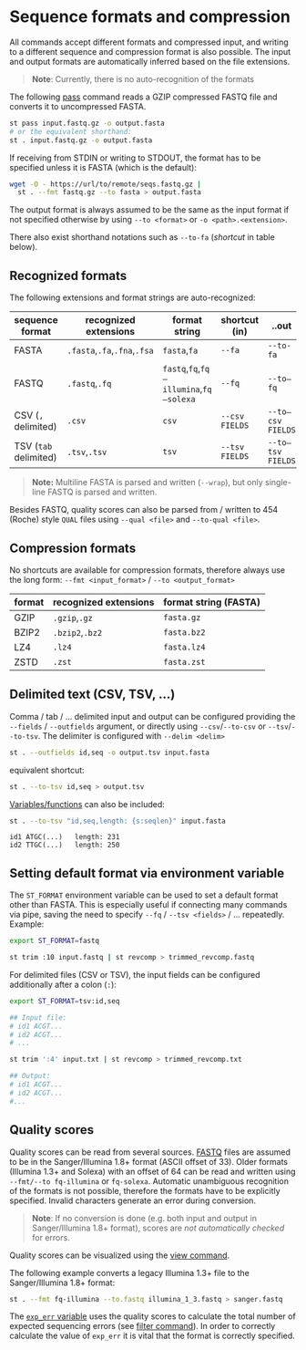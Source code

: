 # Sequence formats and compression

All commands accept different formats and compressed input, and writing
to a different sequence and compression format is also possible.
The input and output formats are automatically inferred based on the file
extensions.

> **Note**: Currently, there is no auto-recognition of the formats

The following [pass](pass.md) command reads a GZIP compressed FASTQ file and
converts it to uncompressed FASTA.

```bash
st pass input.fastq.gz -o output.fasta
# or the equivalent shorthand:
st . input.fastq.gz -o output.fasta
```

If receiving from STDIN or writing to STDOUT, the format has to be
specified unless it is FASTA (which is the default):

```bash
wget -O - https://url/to/remote/seqs.fastq.gz | 
  st . --fmt fastq.gz --to fasta > output.fasta
```

The output format is always assumed to be the same as the input format
if not specified otherwise by using `--to <format>` or `-o <path>.<extension>`.

There also exist shorthand notations such as `--to-fa` (*shortcut* in table below).

## Recognized formats

The following extensions and format strings are auto-recognized:

sequence format      | recognized extensions | format string | shortcut (in) | ..out
-------------------- | --------------------- | ------------- | ------------- | ----------
FASTA                |  `.fasta`,`.fa`,`.fna`,`.fsa`| `fasta`,`fa`| `--fa`        | `--to-fa`
FASTQ                |  `.fastq`,`.fq`       | `fastq`,`fq`,`fq—illumina`,`fq—solexa`| `--fq`| `--to—fq`
CSV (`,` delimited)  |  `.csv`               | `csv`         | `--csv FIELDS`| `--to—csv FIELDS`
TSV (`tab` delimited)|  `.tsv`,`.tsv`        | `tsv`         | `--tsv FIELDS`| `--to—tsv FIELDS `

> **Note:** Multiline FASTA is parsed and written (`--wrap`), but only single-line
> FASTQ is parsed and written.

Besides FASTQ, quality scores can also be parsed from / written to 454 (Roche) style `QUAL`
files using `--qual <file>` and `--to-qual <file>`.

## Compression formats

No shortcuts are available for compression formats, therefore always use the
long form: `--fmt <input_format>` / `--to <output_format>`

format       | recognized extensions | format string (FASTA)
------------ | --------------------- | ---------------------
GZIP         |  `.gzip`,`.gz`        | `fasta.gz`
BZIP2        |  `.bzip2`,`.bz2`      | `fasta.bz2`
LZ4          |  `.lz4`               | `fasta.lz4`
ZSTD         |  `.zst`               | `fasta.zst`


## Delimited text (CSV, TSV, ...)

Comma / tab / ... delimited input and output can be configured providing the
`--fields` / `--outfields` argument, or directly using `--csv`/`--to-csv`
or `--tsv`/`--to-tsv`. The delimiter is configured with `--delim <delim>`

```bash
st . --outfields id,seq -o output.tsv input.fasta
```

equivalent shortcut:

```bash
st . --to-tsv id,seq > output.tsv
```

[Variables/functions](variables.md) can also be included:

```bash
st . --to-tsv "id,seq,length: {s:seqlen}" input.fasta
```

```
id1	ATGC(...)	length: 231
id2	TTGC(...)	length: 250
```

## Setting default format via environment variable

The `ST_FORMAT` environment variable can be used to set a default format other
than FASTA. This is especially useful if connecting many commands via pipe,
saving the need to specify `--fq` / `--tsv <fields>` / ... repeatedly. Example:

```bash
export ST_FORMAT=fastq

st trim :10 input.fastq | st revcomp > trimmed_revcomp.fastq
```

For delimited files (CSV or TSV), the input fields can be configured
additionally after a colon (`:`):

```bash
export ST_FORMAT=tsv:id,seq

## Input file:
# id1 ACGT...
# id2 ACGT...
# ...

st trim ':4' input.txt | st revcomp > trimmed_revcomp.txt

## Output:
# id1 ACGT...
# id2 ACGT...
#...
```

## Quality scores

Quality scores can be read from several sources.
[FASTQ](https://en.wikipedia.org/wiki/FASTQ_format) files are assumed to be
in the Sanger/Illumina 1.8+ format (ASCII offset of 33).
Older formats (Illumina 1.3+ and Solexa) with an offset of 64 can be
read and written using `--fmt/--to fq-illumina` or `fq-solexa`. Automatic
unambiguous recognition of the formats is not possible, therefore the formats have
to be explicitly specified. Invalid characters generate an error during conversion.

> **Note**: If no conversion is done (e.g. both input and output in
> Sanger/Illumina 1.8+ format), scores are *not automatically checked* for errors.

Quality scores can be visualized using the [view command](view.md).

The following example converts a legacy Illumina 1.3+ file to the
Sanger/Illumina 1.8+ format:

```bash
st . --fmt fq-illumina --to.fastq illumina_1_3.fastq > sanger.fastq
```

The [`exp_err` variable](var_reference.md#sequence-statistics)
uses the quality scores to calculate the total number of expected sequencing errors
(see [filter command](filter.md#quality-filtering)).
In order to correctly calculate the value of `exp_err` it is vital that the
format is correctly specified.

